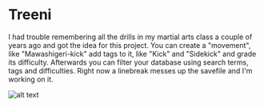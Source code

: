 # Treeni
I had trouble remembering all the drills in my martial arts class 
a couple of years ago and got the idea for this project. You can create a 
"movement", like "Mawashigeri-kick" add tags to it, like "Kick" and "Sidekick" 
and grade its difficulty. Afterwards you can filter your database using search terms, 
tags and difficulties. Right now a linebreak messes up the savefile and I'm working on it.

![alt text](https://raw.githubusercontent.com/LarsAhm/Treeni/master/kuvat/frontready.png)
